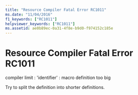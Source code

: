 ```yaml
---
title: "Resource Compiler Fatal Error RC1011"
ms.date: "11/04/2016"
f1_keywords: ["RC1011"]
helpviewer_keywords: ["RC1011"]
ms.assetid: ae0b89ec-0a31-4f8e-b9d0-f974152c185e
---
```

# Resource Compiler Fatal Error RC1011

compiler limit : 'identifier' : macro definition too big

Try to split the definition into shorter definitions.